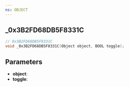 ```yaml
---
ns: OBJECT
---
```

## _0x3B2FD68DB5F8331C

```c
// 0x3B2FD68DB5F8331C
void _0x3B2FD68DB5F8331C(Object object, BOOL toggle);
```

## Parameters
* **object**: 
* **toggle**: 
